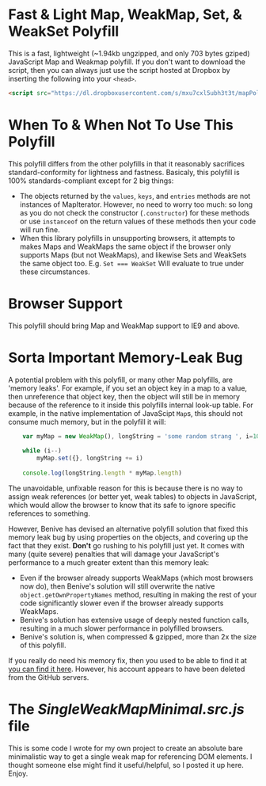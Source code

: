 # Fast & Light Map, WeakMap, Set, & WeakSet Polyfill
This is a fast, lightweight (~1.94kb ungzipped, and only 703 bytes gziped) JavaScript Map and Weakmap polyfill. If you don't want to download the script, then you can always just use the script hosted at Dropbox by inserting the following into your `<head>`.

```HTML
<script src="https://dl.dropboxusercontent.com/s/mxu7cxl5ubh3t3t/mapPolyfillv2.min.js?dl=0" type="text/javascript"></script>
```

# When To & When Not To Use This Polyfill
This polyfill differs from the other polyfills in that it reasonably sacrifices standard-conformity for lightness and fastness. Basicaly, this polyfill is 100% standards-compliant except for 2 big things:

 * The objects returned by the `values`, `keys`, and `entries` methods are not instances of MapIterator. However, no need to worry too much: so long as you do not check the constructor (`.constructor`) for these methods or use `instanceof` on the return values of these methods then your code will run fine.
 * When this library polyfills in unsupporting browsers, it attempts to makes Maps and WeakMaps the same object if the browser only supports Maps (but not WeakMaps), and likewise Sets and WeakSets the same object too. E.g. `Set === WeakSet` Will evaluate to true under these circumstances.

# Browser Support
This polyfill should bring Map and WeakMap support to IE9 and above.

# Sorta Important Memory-Leak Bug
A potential problem with this polyfill, or many other Map polyfills, are 'memory leaks'. For example, if you set an object key in a map to a value, then unreference that object key, then the object will still be in memory because of the reference to it inside this polyfills internal look-up table. For example, in the native implementation of JavaScipt `Map`s, this should not consume much memory, but in the polyfill it will:

```javascript
    var myMap = new WeakMap(), longString = 'some random strang ', i=100e+6;
    
    while (i--)
        myMap.set({}, longString += i)
    
    console.log(longString.length * myMap.length)
```

The unavoidable, unfixable reason for this is because there is no way to assign weak references (or better yet, weak tables) to objects in JavaScript, which would allow the browser to know that its safe to ignore specific references to something.

However, Benive has devised an alternative polyfill solution that fixed this memory leak bug by using properties on the objects, and covering up the fact that they exist. **Don't** go rushing to his polyfill just yet. It comes with many (quite severe) penalties that will damage your JavaScript's performance to a much greater extent than this memory leak:

  * Even if the browser already supports WeakMaps (which most browsers now do), then Benive's solution will still overwrite the native `object.getOwnPropertyNames` method, resulting in making the rest of your code significantly slower even if the browser already supports WeakMaps.
  * Benive's solution has extensive usage of deeply nested function calls, resulting in a much slower performance in polyfilled browsers.
  * Benive's solution is, when compressed & gzipped, more than 2x the size of this polyfill.

If you really do need his memory fix, then you used to be able to find it at <a href="https://github.com/Benvie/WeakMap">you can find it here</a>. However, his account appears to have been deleted from the GitHub servers.

# The <i>SingleWeakMapMinimal.src.js</i> file
This is some code I wrote for my own project to create an absolute bare minimalistic way to get a single weak map for referencing DOM elements. I thought someone else might find it useful/helpful, so I posted it up here. Enjoy.
